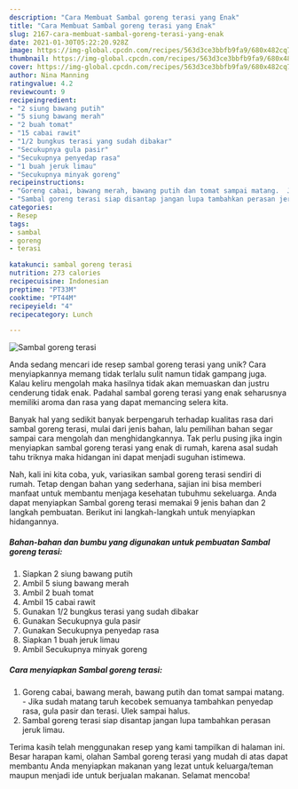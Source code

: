 ```yaml
---
description: "Cara Membuat Sambal goreng terasi yang Enak"
title: "Cara Membuat Sambal goreng terasi yang Enak"
slug: 2167-cara-membuat-sambal-goreng-terasi-yang-enak
date: 2021-01-30T05:22:20.928Z
image: https://img-global.cpcdn.com/recipes/563d3ce3bbfb9fa9/680x482cq70/sambal-goreng-terasi-foto-resep-utama.jpg
thumbnail: https://img-global.cpcdn.com/recipes/563d3ce3bbfb9fa9/680x482cq70/sambal-goreng-terasi-foto-resep-utama.jpg
cover: https://img-global.cpcdn.com/recipes/563d3ce3bbfb9fa9/680x482cq70/sambal-goreng-terasi-foto-resep-utama.jpg
author: Nina Manning
ratingvalue: 4.2
reviewcount: 9
recipeingredient:
- "2 siung bawang putih"
- "5 siung bawang merah"
- "2 buah tomat"
- "15 cabai rawit"
- "1/2 bungkus terasi yang sudah dibakar"
- "Secukupnya gula pasir"
- "Secukupnya penyedap rasa"
- "1 buah jeruk limau"
- "Secukupnya minyak goreng"
recipeinstructions:
- "Goreng cabai, bawang merah, bawang putih dan tomat sampai matang.  Jika sudah matang taruh kecobek semuanya tambahkan penyedap rasa, gula pasir dan terasi. Ulek sampai halus."
- "Sambal goreng terasi siap disantap jangan lupa tambahkan perasan jeruk limau."
categories:
- Resep
tags:
- sambal
- goreng
- terasi

katakunci: sambal goreng terasi 
nutrition: 273 calories
recipecuisine: Indonesian
preptime: "PT33M"
cooktime: "PT44M"
recipeyield: "4"
recipecategory: Lunch

---
```



![Sambal goreng terasi](https://img-global.cpcdn.com/recipes/563d3ce3bbfb9fa9/680x482cq70/sambal-goreng-terasi-foto-resep-utama.jpg)

Anda sedang mencari ide resep sambal goreng terasi yang unik? Cara menyiapkannya memang tidak terlalu sulit namun tidak gampang juga. Kalau keliru mengolah maka hasilnya tidak akan memuaskan dan justru cenderung tidak enak. Padahal sambal goreng terasi yang enak seharusnya memiliki aroma dan rasa yang dapat memancing selera kita.



Banyak hal yang sedikit banyak berpengaruh terhadap kualitas rasa dari sambal goreng terasi, mulai dari jenis bahan, lalu pemilihan bahan segar sampai cara mengolah dan menghidangkannya. Tak perlu pusing jika ingin menyiapkan sambal goreng terasi yang enak di rumah, karena asal sudah tahu triknya maka hidangan ini dapat menjadi suguhan istimewa.


Nah, kali ini kita coba, yuk, variasikan sambal goreng terasi sendiri di rumah. Tetap dengan bahan yang sederhana, sajian ini bisa memberi manfaat untuk membantu menjaga kesehatan tubuhmu sekeluarga. Anda dapat menyiapkan Sambal goreng terasi memakai 9 jenis bahan dan 2 langkah pembuatan. Berikut ini langkah-langkah untuk menyiapkan hidangannya.

<!--inarticleads1-->

##### Bahan-bahan dan bumbu yang digunakan untuk pembuatan Sambal goreng terasi:

1. Siapkan 2 siung bawang putih
1. Ambil 5 siung bawang merah
1. Ambil 2 buah tomat
1. Ambil 15 cabai rawit
1. Gunakan 1/2 bungkus terasi yang sudah dibakar
1. Gunakan Secukupnya gula pasir
1. Gunakan Secukupnya penyedap rasa
1. Siapkan 1 buah jeruk limau
1. Ambil Secukupnya minyak goreng




<!--inarticleads2-->

##### Cara menyiapkan Sambal goreng terasi:

1. Goreng cabai, bawang merah, bawang putih dan tomat sampai matang.  - Jika sudah matang taruh kecobek semuanya tambahkan penyedap rasa, gula pasir dan terasi. Ulek sampai halus.
1. Sambal goreng terasi siap disantap jangan lupa tambahkan perasan jeruk limau.




Terima kasih telah menggunakan resep yang kami tampilkan di halaman ini. Besar harapan kami, olahan Sambal goreng terasi yang mudah di atas dapat membantu Anda menyiapkan makanan yang lezat untuk keluarga/teman maupun menjadi ide untuk berjualan makanan. Selamat mencoba!
